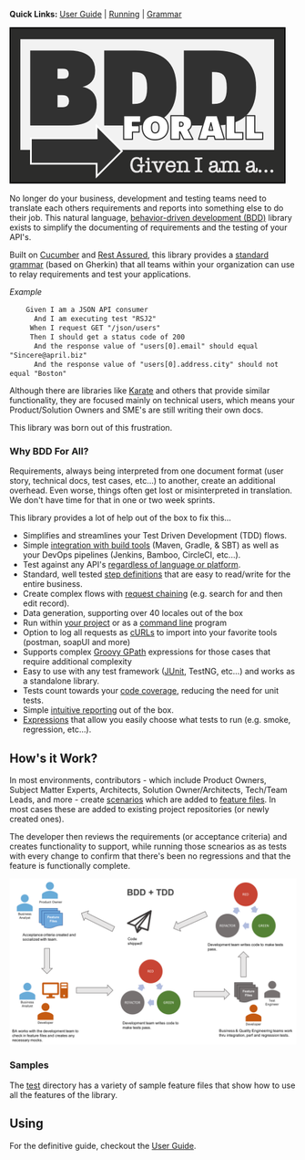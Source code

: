 **Quick Links:** [User Guide](docs/USERGUIDE.md) | [Running](docs/RUNNING.md) | [Grammar](docs/GRAMMAR.md)

![BDD For All](docs/samples/bdd-white-logo.png)

No longer do your business, development and testing teams need to translate each others requirements and reports into something else to do their job.  This natural language, [behavior-driven development (BDD)](https://en.wikipedia.org/wiki/Behavior-driven_development) library exists to simplify the documenting of requirements and the testing of your API's.

Built on <a href="https://cucumber.io/" target="_blank">Cucumber</a> and <a href="http://rest-assured.io/" target="_blank">Rest Assured</a>, this library provides a [standard grammar](docs/GRAMMAR.md) (based on Gherkin) that all teams within your organization can use to relay requirements and test your applications.

*Example*

```gherkin
    Given I am a JSON API consumer
      And I am executing test "RSJ2"
     When I request GET "/json/users"
     Then I should get a status code of 200
      And the response value of "users[0].email" should equal "Sincere@april.biz"
      And the response value of "users[0].address.city" should not equal "Boston"
```

Although there are libraries like <a href="https://github.com/intuit/karate" target="_blank">Karate</a> and others that provide similar functionality, they are focused mainly on technical users, which means your Product/Solution Owners and SME's are still writing their own docs.  

This library was born out of this frustration. 

### Why BDD For All?

Requirements, always being interpreted from one document format (user story, technical docs, test cases, etc...) to another, create an additional overhead. Even worse, things often get lost or misinterpreted in translation.  We don't have time for that in one or two week sprints.

This library provides a lot of help out of the box to fix this...

* Simplifies and streamlines your Test Driven Development (TDD) flows.
* Simple [integration with build tools](docs/RUNNING.md#running) (Maven, Gradle, & SBT) as well as your DevOps pipelines (Jenkins, Bamboo, CircleCI, etc...).
* Test against any API's [regardless of language or platform](docs/RUNNING.md#running-stand-alone).
* Standard, well tested [step definitions](docs/GRAMMAR.md) that are easy to read/write for the entire business.
* Create complex flows with [request chaining](docs/CHAINING.md) (e.g. search for and then edit record).
* Data generation, supporting over 40 locales out of the box
* Run within [your project](docs/RUNNING.md#running) or as a [command line](docs/RUNNING.md#running-stand-alone) program
* Option to log all requests as [cURLs](docs/OTHERFEATURES.md#curl-logging) to import into your favorite tools (postman, soapUI and more)
* Supports complex [Groovy GPath](docs/GPATH.md) expressions for those cases that require additional complexity
* Easy to use with any test framework ([JUnit](docs/RUNNING.md#running), TestNG, etc...) and works as a standalone library.
* Tests count towards your [code coverage](docs/OTHERFEATURES.md#jacoco-code-coverage), reducing the need for unit tests.
* Simple [intuitive reporting](docs/REPORTING.md) out of the box.
* [Expressions](docs/OTHERFEATURES.md#running-select-tests-aka-tagging) that allow you easily choose what tests to run (e.g. smoke, regression, etc...).

## How's it Work?

In most environments, contributors - which include Product Owners, Subject Matter Experts, Architects, Solution Owner/Architects, Tech/Team Leads, and more - create [scenarios](docs/SCENARIOS.md) which are added to [feature files](docs/FEATURES.md). In most cases these are added to existing project repositories (or newly created ones).

The developer then reviews the requirements (or acceptance criteria) and creates functionality to support, while running those scnearios as as tests with every change to confirm that there's been no regressions and that the feature is functionally complete.

![The BDD + TDD Workflow](docs/samples/bdd+tdd.png "BDD + TDD Workflow")

### Samples

The [test](src/test/resources/features/) directory has a variety of sample feature files that show how to use all the features of the library.

## Using

For the definitive guide, checkout the [User Guide](docs/USERGUIDE.md).



